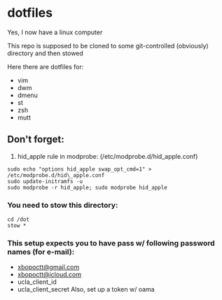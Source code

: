 # dotfiles
Yes, I now have a linux computer

This repo is supposed to be cloned to some git-controlled (obviously) directory and then stowed

Here there are dotfiles for:
* vim
* dwm
* dmenu
* st
* zsh
* mutt

## Don't forget:

1. hid\_apple rule in modprobe: (/etc/modprobe.d/hid\_apple.conf)
```
sudo echo "options hid_apple swap_opt_cmd=1" > /etc/modprobe.d/hid\_apple.conf
sudo update-initramfs -u
sudo modprobe -r hid_apple; sudo modprobe hid_apple
```

### You need to stow this directory:
```
cd /dot
stow *
```
### This setup expects you to have pass w/ following password names (for e-mail):
* xbopoctt@gmail.com
* xbopoctt@icloud.com
* ucla\_client\_id
* ucla\_client\_secret
Also, set up a token w/ oama

